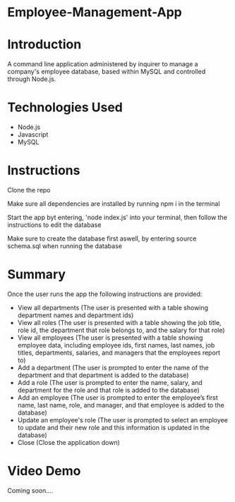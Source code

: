 # Employee-Management-App

# Introduction

A command line application administered by inquirer to manage a company's employee database, based within MySQL and controlled through Node.js.

# Technologies Used

- Node.js
- Javascript
- MySQL

# Instructions

Clone the repo

Make sure all dependencies are installed by running npm i in the terminal

Start the app byt entering, 'node index.js' into your terminal, then follow the instructions to edit the database

Make sure to create the database first aswell, by entering source schema.sql when running the database

# Summary

Once the user runs the app the following instructions are provided:

- View all departments (The user is presented with a table showing department names and department ids)
- View all roles (The user is presented with a table showing the job title, role id, the department that role belongs to, and the salary for that role)
- View all employees (The user is presented with a table showing employee data, including employee ids, first names, last names, job titles, departments, salaries, and managers that the employees report to)
- Add a department (The user is prompted to enter the name of the department and that department is added to the database)
- Add a role (The user is prompted to enter the name, salary, and department for the role and that role is added to the database)
- Add an employee (The user is prompted to enter the employee’s first name, last name, role, and manager, and that employee is added to the database)
- Update an employee's role (The user is prompted to select an employee to update and their new role and this information is updated in the database)
- Close (Close the application down)

# Video Demo

Coming soon....